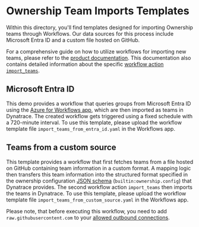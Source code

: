 # Ownership Team Imports Templates

Within this directory, you'll find templates designed for importing Ownership teams through Workflows. Our data sources for this process include Microsoft Entra ID and a custom file hosted on GitHub.

For a comprehensive guide on how to utilize workflows for importing new teams, please refer to the [product documentation](https://docs.dynatrace.com/docs/manage/ownership/ownership-teams#import-teams). This documentation also contains detailed information about the specific [workflow action `import_teams`](https://docs.dynatrace.com/docs/manage/ownership/ownership-app#import-teams).

## Microsoft Entra ID
This demo provides a workflow that queries groups from Microsoft Entra ID using the [Azure for Workflows app](https://docs.dynatrace.com/docs/platform-modules/automations/workflows/actions/microsoft-entra-id), which are then imported as teams in Dynatrace.
The created workflow gets triggered using a fixed schedule with a 720-minute interval.
To use this template, please upload the workflow template file `import_teams_from_entra_id.yaml` in the Workflows app.


## Teams from a custom source
This template provides a workflow that first fetches teams from a file hosted on GitHub containing team information in a custom format.
A mapping logic then transfers this team information into the structured format specified in the ownership configuration [JSON schema](https://docs.dynatrace.com/docs/dynatrace-api/environment-api/settings/schemas/get-schema) (`builtin:ownership.config`) that Dynatrace provides.
The second workflow action `import_teams` then imports the teams in Dynatrace.
To use this template, please upload the workflow template file `import_teams_from_custom_source.yaml` in the Workflows app.

Please note, that before executing this workflow, you need to add `raw.githubusercontent.com` to your [allowed outbound connections](https://developer.dynatrace.com/develop/functions/allow-outbound-connections/).
